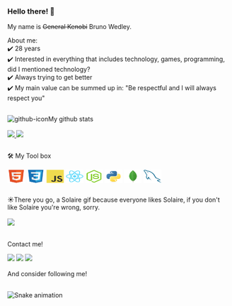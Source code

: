 ### Hello there! 👋
My name is <s>General Kenobi</s> Bruno Wedley.

About me:<br>
✔️ 28 years <br>
✔️ Interested in everything that includes technology, games, programming, did I mentioned technology? <br>
✔️ Always trying to get better <br>
✔️ My main value can be summed up in: "Be respectful and I will always respect you" <br>

    
 ##

    
<div>
  <img alt="github-icon" height="30" width="30" src="https://cdn.iconscout.com/icon/free/png-256/developer-tool-1889494-1597554.png">My github stats<br><br>
  <a href="https://github.com/brunowedley">
  <img height="160em"
       src="https://github-readme-stats.vercel.app/api?username=brunowedley&show_icons=true&theme=vision-friendly-dark&include_all_commits=true&count_private=true"
  />
  <img height="160em" src="https://github-readme-stats.vercel.app/api/top-langs/?username=brunowedley&layout=compact&theme=vision-friendly-dark"/>
  </a>
  </div>
  
  ##
  
  
<div style="display: inline_block">
 🛠️ My Tool box <br>
  <br>
  <img align="center" alt="BrunoWedley-HTML" height="30" width="40" src="https://raw.githubusercontent.com/devicons/devicon/master/icons/html5/html5-original.svg">
  <img align="center" alt="BrunoWedley-Css" height="30" width="40" src="https://raw.githubusercontent.com/devicons/devicon/master/icons/css3/css3-original.svg">
  <img align="center" alt="BrunoWedley-Js" height="30" width="40" src="https://raw.githubusercontent.com/devicons/devicon/master/icons/javascript/javascript-original.svg">
  <img align="center" alt="BrunoWedley-React" height="30" width="40" src="https://raw.githubusercontent.com/devicons/devicon/master/icons/react/react-original.svg">
  <img align="center" alt="BrunoWedley-node" height="30" width="40" src="https://raw.githubusercontent.com/devicons/devicon/master/icons/nodejs/nodejs-original.svg">
  <img align="center" alt="BrunoWedley-Python" height="30" width="40" src="https://raw.githubusercontent.com/devicons/devicon/master/icons/python/python-original.svg"> 
  <img align="center" alt="BrunoWedley-Mongo" height="30" width="40" src="https://raw.githubusercontent.com/devicons/devicon/master/icons/mongodb/mongodb-original.svg">
  <img align="center" alt="BrunoWedley-mysql" height="30" width="40" src="https://raw.githubusercontent.com/devicons/devicon/master/icons/mysql/mysql-original.svg">
</div>

  ##

☀️There you go, a Solaire gif because everyone likes Solaire, if you don't like Solaire you're wrong, sorry. <br><br>
<img height="300em" src="https://c.tenor.com/BeZ6aQI13Y8AAAAC/jolly-cooperation-solaire.gif"><br>
   
  ##
 
Contact me!
<div>
  <a href="https://www.instagram.com/brunowedley"><img src="https://img.shields.io/badge/Instagram-E4405F?style=for-the-badge&logo=instagram&logoColor=white"><a/>
  <a href="https://linkedin.com/in/brunowedley"><img src="https://img.shields.io/badge/LinkedIn-0077B5?style=for-the-badge&logo=linkedin&logoColor=white"><a/> 
  <a href=mailto:brunowedley27@gmail.com?subject="Título"><img src="https://img.shields.io/badge/Gmail-D14836?style=for-the-badge&logo=gmail&logoColor=white"></a>
</div><br>
And consider following me!<br><br>

![Snake animation](https://github.com/brunowedley/brunowedley/blob/output/github-contribution-grid-snake.svg)

  
